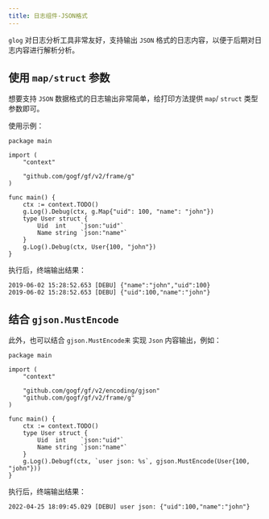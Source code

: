 ```yaml
---
title: 日志组件-JSON格式
---
```


`glog` 对日志分析工具非常友好，支持输出 `JSON` 格式的日志内容，以便于后期对日志内容进行解析分析。

## 使用 `map/struct` 参数

想要支持 `JSON` 数据格式的日志输出非常简单，给打印方法提供 `map`/ `struct` 类型参数即可。

使用示例：

```
package main

import (
	"context"

	"github.com/gogf/gf/v2/frame/g"
)

func main() {
	ctx := context.TODO()
	g.Log().Debug(ctx, g.Map{"uid": 100, "name": "john"})
	type User struct {
		Uid  int    `json:"uid"`
		Name string `json:"name"`
	}
	g.Log().Debug(ctx, User{100, "john"})
}
```

执行后，终端输出结果：

```
2019-06-02 15:28:52.653 [DEBU] {"name":"john","uid":100}
2019-06-02 15:28:52.653 [DEBU] {"uid":100,"name":"john"}
```

## 结合 `gjson.MustEncode`

此外，也可以结合 `gjson.MustEncode来` 实现 `Json` 内容输出，例如：

```
package main

import (
	"context"

	"github.com/gogf/gf/v2/encoding/gjson"
	"github.com/gogf/gf/v2/frame/g"
)

func main() {
	ctx := context.TODO()
	type User struct {
		Uid  int    `json:"uid"`
		Name string `json:"name"`
	}
	g.Log().Debugf(ctx, `user json: %s`, gjson.MustEncode(User{100, "john"}))
}
```

执行后，终端输出结果：

```
2022-04-25 18:09:45.029 [DEBU] user json: {"uid":100,"name":"john"}
```